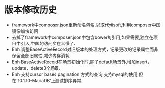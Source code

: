 # 版本修改历史

- framework中composer.json重新命名包名.以取代yiisoft,利用composer中国镜像加快访问
- 去掉了framework中composer.json中包含bower的引用,如果需要,独立在项目中引入,中国的访问实在太慢了.
- Enh 调整BaseActiveRecord对旧版本的处理方式，记录更改的记录属性而非保留全部旧属性,减少内存消耗.
- Enh BaseActiveRecord在场景初始化时,除了default场景外,增加insert，update，delete3个场景.
- Enh 支持cursor based pagination 方式的查询,支持mysql的使用,但在'10.1.10-MariaDB'上测试排序异常.
